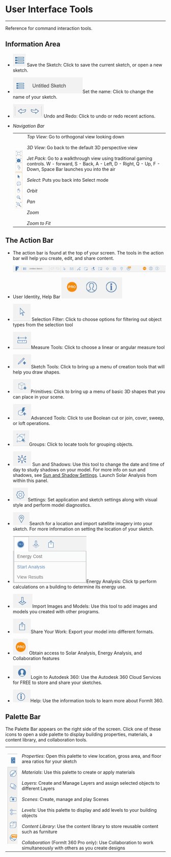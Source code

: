 # User Interface Tools

----

Reference for command interaction tools.

## Information Area

* ![](Images/GUID-04A6C825-C1EB-4092-BEF6-9C20E9428677-low.png) Save the Sketch: Click to save the current sketch, or open a new sketch.
* ![](Images/GUID-5B0627B2-BA61-45D0-89CC-7B2A47E34A87-low.png)Set the name: Click to change the name of your sketch.
* ![](Images/GUID-850FD972-B1C0-4755-AB04-ED8CC0076754-low.png)Undo and Redo: Click to undo or redo recent actions.
* *Navigation Bar* 
    
    | | |
    | ---- | ---- |
    | ![](Images/GUID-67C6ED8B-13C8-4166-B54D-39616A8F3CB5-low.png)   |  *Top View*: Go to orthogonal view looking down <br><br>*3D View*: Go back to the default 3D perspective view<br><br>*Jet Pack*: Go to a walkthrough view using traditional gaming controls. W - forward, S - Back, A - Left, D - Right, Q - Up, F - Down, Space Bar launches you into the air<br><br>*Select*: Puts you back into Select mode<br><br>*Orbit*<br><br>*Pan*<br><br>*Zoom*<br><br>*Zoom to Fit*<br>  |

## The Action Bar

* The action bar is found at the top of your screen. The tools in the action bar will help you create, edit, and share content. 
    
    ![](Images/GUID-20BA4556-7083-4058-8F81-FAB82111F189-low.png)

* User Identity, Help Bar ![](Images/GUID-5957B173-1265-4968-8310-ADC319ED2012-low.png)

* ![](Images/GUID-F3BAC481-B10C-4CA3-B638-C2BF842C0209-low.png) Selection Filter: Click to choose options for filtering out object types from the selection tool
* ![](Images/GUID-CB5D154A-CF6B-43A2-8BB5-77218F594BBD-low.png)Measure Tools: Click to choose a linear or angular measure tool
* ![](Images/GUID-5436C5D2-1662-4F0D-ACC6-4CAB5CF30E83-low.png)Sketch Tools: Click to bring up a menu of creation tools that will help you draw shapes.
* ![](Images/GUID-CF6A4EA8-13E8-4BFA-B0FA-76B01F51B364-low.png)Primitives: Click to bring up a menu of basic 3D shapes that you can place in your scene.
* ![](Images/GUID-E44FD1BC-52E8-4515-B7DB-2697AF5F66A8-low.png)Advanced Tools: Click to use Boolean cut or join, cover, sweep, or loft operations.
* ![](Images/GUID-703E56FE-819D-4A29-B086-301B024C60E1-low.png)Groups: Click to locate tools for grouping objects.
* ![](Images/GUID-6F10FAB3-B960-418F-88DC-17E12E352986-low.png) Sun and Shadows: Use this tool to change the date and time of day to study shadows on your model. For more info on sun and shadows, see [Sun and Shadow Settings](GUID-E1FF3C3D-2A9F-4AF8-866C-CAED491DF6E3.htm). Launch Solar Analysis from within this panel.
* ![](Images/GUID-F12CB419-C270-4B9C-B3C9-5E5B4099B168-low.png)Settings: Set application and sketch settings along with visual style and perform model diagnostics.
* ![](Images/GUID-7EC051BA-7A0E-4049-A3D9-7860ECD98C86-low.png)Search for a location and import satellite imagery into your sketch. For more information on setting the location of your sketch.
* ![](Images/GUID-4B5571DF-D3B2-4693-85FF-5BED468431BB-low.png)Energy Analysis: Click tp perform calculations on a building to determine its energy use.
* ![](Images/GUID-69E97DB2-B47E-4DC7-B01B-EACFE2FE9F01-low.png)Import Images and Models: Use this tool to add images and models you created with other programs.
* ![](Images/GUID-C718BBE1-F84C-4C9A-8E1B-C6A3713C3618-low.png)Share Your Work: Export your model into different formats.
* ![](Images/GUID-C3E5ACB7-C969-4959-8978-3F9A9A2C4588-low.png) Obtain access to Solar Analysis, Energy Analysis, and Collaboration features
* ![](Images/GUID-1272E029-F99F-4F39-9571-8F3D0CE8FEF0-low.png)Login to Autodesk 360: Use the Autodesk 360 Cloud Services for FREE to store and share your sketches.
* ![](Images/GUID-E5EC9B4D-7C13-44B7-ADBD-06798BE89B44-low.png)Help: Use the information tools to learn more about FormIt 360.

## Palette Bar

The Palette Bar appears on the right side of the screen. Click one of these icons to open a side palette to display building properties, materials, a content library, and collaboration tools.

| | |
| ---- | ---- |
| ![](Images/GUID-39317707-97A9-46F2-B8A4-76115959890F-low.png)   |   <br>*Properties*: Open this palette to view location, gross area, and floor area ratios for your sketch<br><br>*Materials*: Use this palette to create or apply materials<br><br>*Layers*: Create and Manage Layers and assign selected objects to different Layers<br><br>*Scenes*: Create, manage and play Scenes<br><br>*Levels*: Use this palette to display and add levels to your building objects<br><br>*Content Library*: Use the content library to store reusable content such as furniture<br><br>*Collaboration* (FormIt 360 Pro only): Use Collaboration to work simultaneously with others as you create designs<br>  |


